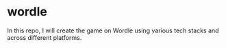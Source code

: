 # wordle
In this repo, I will create the game on Wordle using various tech stacks and across different platforms.
